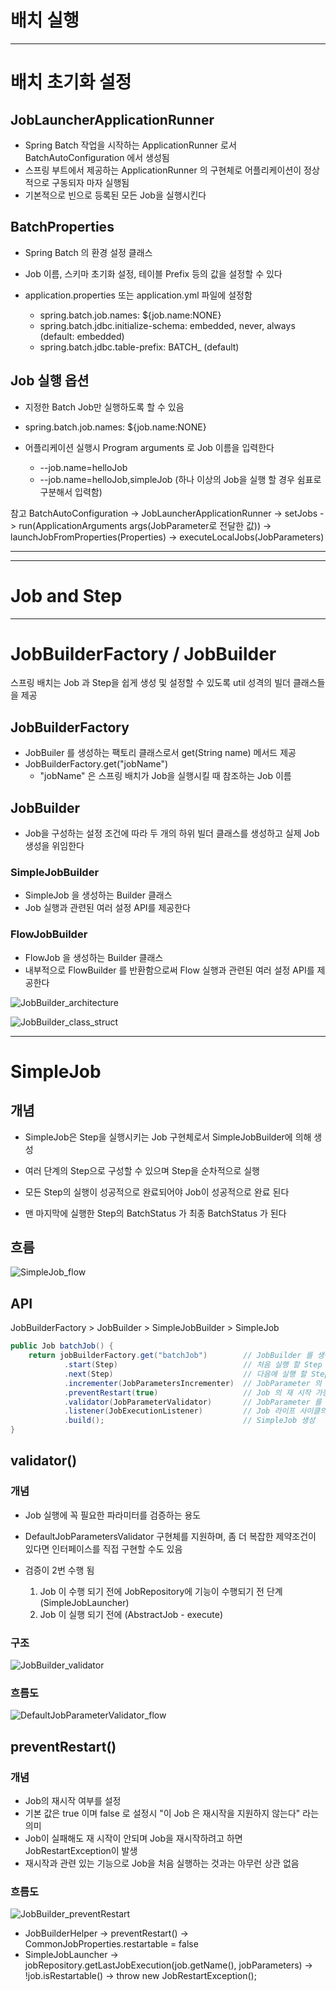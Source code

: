 
# 배치 실행

---

# 배치 초기화 설정

## JobLauncherApplicationRunner

- Spring Batch 작업을 시작하는 ApplicationRunner 로서 BatchAutoConfiguration 에서 생성됨 
- 스프링 부트에서 제공하는 ApplicationRunner 의 구현체로 어플리케이션이 정상적으로 구동되자 마자 실행됨 
- 기본적으로 빈으로 등록된 모든 Job을 실행시킨다 

## BatchProperties

- Spring Batch 의 환경 설정 클래스 
- Job 이름, 스키마 초기화 설정, 테이블 Prefix 등의 값을 설정할 수 있다 
- application.properties 또는 application.yml 파일에 설정함 

  - spring.batch.job.names: ${job.name:NONE}
  - spring.batch.jdbc.initialize-schema: embedded, never, always (default: embedded)
  - spring.batch.jdbc.table-prefix: BATCH_ (default) 

## Job 실행 옵션

- 지정한 Batch Job만 실행하도록 할 수 있음
- spring.batch.job.names: ${job.name:NONE}
- 어플리케이션 실행시 Program arguments 로 Job 이름을 입력한다
 
  - --job.name=helloJob
  - --job.name=helloJob,simpleJob (하나 이상의 Job을 실행 할 경우 쉼표로 구분해서 입력함)


참고
BatchAutoConfiguration -> JobLauncherApplicationRunner -> setJobs -> run(ApplicationArguments args(JobParameter로 전달한 값)) -> launchJobFromProperties(Properties) -> executeLocalJobs(JobParameters)

--- 
---

# Job and Step

---

# JobBuilderFactory / JobBuilder

스프링 배치는 Job 과 Step을 쉽게 생성 및 설정할 수 있도록 util 성격의 빌더 클래스들을 제공

## JobBuilderFactory

- JobBuiler 를 생성하는 팩토리 클래스로서 get(String name) 메서드 제공
- JobBuilderFactory.get("jobName")
  - "jobName" 은 스프링 배치가 Job을 실행시킬 때 참조하는 Job 이름

## JobBuilder

- Job을 구성하는 설정 조건에 따라 두 개의 하위 빌더 클래스를 생성하고 실제 Job 생성을 위임한다

### SimpleJobBuilder

- SimpleJob 을 생성하는 Builder 클래스  
- Job 실행과 관련된 여러 설정 API를 제공한다 

### FlowJobBuilder

- FlowJob 을 생성하는 Builder 클래스 
- 내부적으로 FlowBuilder 를 반환함으로써 Flow 실행과 관련된 여러 설정 API를 제공한다 

![JobBuilder_architecture](img/JobBuilder_architecture.png)

![JobBuilder_class_struct](img/JobBuilder_class_struct.png )

---

# SimpleJob

## 개념

- SimpleJob은 Step을 실행시키는 Job 구현체로서 SimpleJobBuilder에 의해 생성

- 여러 단계의 Step으로 구성할 수 있으며 Step을 순차적으로 실행

- 모든 Step의 실행이 성공적으로 완료되어야 Job이 성공적으로 완료 된다 

- 맨 마지막에 실행한 Step의 BatchStatus 가 최종 BatchStatus 가 된다

## 흐름

![SimpleJob_flow](img/SimpleJob_flow.png)

## API

JobBuilderFactory > JobBuilder > SimpleJobBuilder > SimpleJob

```java
public Job batchJob() {
    return jobBuilderFactory.get("batchJob")        // JobBuilder 를 생성하는 팩토리,  Job 의 이름을 매개변수로 받음
            .start(Step)                            // 처음 실행 할 Step 설정,  최초 한번 설정, 이 메서드를 실행하면 SimpleJobBuilder 반환
            .next(Step)                             // 다음에 실행 할 Step 설정, 횟수는 제한이 없으며 모든 next() 의 Step 이 종료가 되면 Job 이 종료된다
            .incrementer(JobParametersIncrementer)  // JobParameter 의 값을 자동을 증가해 주는 JobParametersIncrementer 설정
            .preventRestart(true)                   // Job 의 재 시작 가능 여부 설정, 기본값은 true
            .validator(JobParameterValidator)       // JobParameter 를 실행하기 전에 올바른 구성이 되었는지 검증하는 JobParametersValidator 설정
            .listener(JobExecutionListener)         // Job 라이프 사이클의 특정 시점에 콜백 제공받도록 JobExecutionListener 설정 
            .build();                               // SimpleJob 생성
}
```

## validator()

### 개념

- Job 실행에 꼭 필요한 파라미터를 검증하는 용도

- DefaultJobParametersValidator 구현체를 지원하며, 좀 더 복잡한 제약조건이 있다면 인터페이스를 직접 구현할 수도 있음 

- 검증이 2번 수행 됨 
  1. Job 이 수행 되기 전에 JobRepository에 기능이 수행되기 전 단계 (SimpleJobLauncher)
  2. Job 이 실행 되기 전에 (AbstractJob - execute)

### 구조

![JobBuilder_validator](img/JobBuilder_validator.png)

### 흐름도 

![DefaultJobParameterValidator_flow](img/DefaultJobParameterValidator_flow.png)


## preventRestart()

### 개념 

- Job의 재시작 여부를 설정
- 기본 값은 true 이며 false 로 설정시 "이 Job 은 재시작을 지원하지 않는다" 라는 의미
- Job이 실패해도 재 시작이 안되며 Job을 재시작하려고 하면 JobRestartException이 발생 
- 재시작과 관련 있는 기능으로 Job을 처음 실행하는 것과는 아무런 상관 없음

### 흐름도

![JobBuilder_preventRestart](img/JobBuilder_preventRestart.png)

- JobBuilderHelper -> preventRestart() -> CommonJobProperties.restartable = false
- SimpleJobLauncher -> jobRepository.getLastJobExecution(job.getName(), jobParameters) -> !job.isRestartable() -> throw new JobRestartException();
